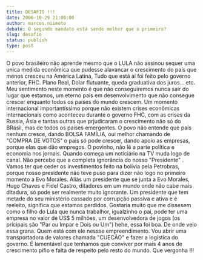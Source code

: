 ```yaml
---
title: DESAFIO !!!
date: 2006-10-29 21:00:00
author: marcos.niimoto
debate: O segundo mandato está sendo melhor que o primeiro?
slug: desafio
status: publish 
type: post
---
```


O povo brasileiro não aprende mesmo que o LULA não assinou sequer uma unica medida econômica que pudesse alavancar o crescimento do país que menos cresceu na América Latina,
Tudo que está aí foi feito pelo governo anterior, FHC. Plano Real, Dolar flutuante, queda graduativa dos juros... etc.
Meu sentimento neste momento é que não conseguiremos nunca sair do lugar que estamos, um eterno país em desenvolvimento que não consegue crescer enquanto todos os países do mundo crescem. Um momento internacional importantíssimo porque não existem crises econômicas internacionais como aconteceu durante o governo FHC, com as crises da Russia, Ásia e tantas outras que prjudicaram o crescimento não só do BRasil, mas de todos os paises emergentes.
O povo não entende que país nenhum cresce, dando BOLSA FAMÍLIA, oui melhor chamando de "COMPRA DE VOTOS" o país só pode crescer, dando apoio as empresas, porque elas que dão empregos. O povinho, não lê a parte política e economia nos jornais. Quando começa um noticiário na TV muda logo de canal. Não percebe que a completa ignorância do nosso "Presidente" .
Vamos ter que ceder os investimentos feito na bolívia pela Petrobras, porque nosso presidente não teve puso para dizer não logo no primeiro momento a Evo Morales. Aliás um presidente que se junta a Evo Morales, Hugo Chaves e Fidel Castro, ditadores em um mundo onde não cabe mais ditadura, só pode ser realmente muito ignorante. Um presidente que tem metade do seu ministério cassado por corrupção passiva e ativa e é reeleito, significa que estamos perdidos.
Gostaria muito que me dissesem como o filho do Lula que nunca trabalhor, igualzinho o pai, pode ter uma empresa no valor de US$ 5 milhões, um desenvolvedora de jogos (os pricipais são "Par ou Impar e Dois ou Um") hehe, essa foi boa. De onde veio essa grana. Quem está com ele nessse empreendimento. 
Vou abrir uma transportadora de valores chamada "CUECÃO" e fazer a logística do governo. 
É lamentável que tenhamos que conviver por mais 4 anos de crescimento pífio e falta de respeito pelo resto do mundo.
Que vergonha !!!
